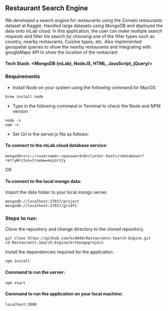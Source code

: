 ## Restaurant Search Engine

We developed a search engine for restaurants using the Zomato restaurants dataset at Kaggle. Handled large datasets using MongoDB and deployed the data onto mLab cloud. In this application, the user can make multiple search requests and filter his search by choosing one of the filter types such as country, nearby restaurants, Cuisine types, etc. Also implemented geospatial queries to show the nearby restaurants and integrating with googleMaps API to show the location of the restaurant.  
#### Tech Stack: <MongoDB (mLab), NodeJS, HTML, JavaScript, jQuery/>

### Requirements

- Install Node on your system using the following command for MacOS:
```
brew install node
```
- Type in the following command in Terminal to check the Node and NPM version
```
node -v
npm -v
```

- Set Url in the server.js file as follows:

#### To connect to the mLab cloud database service:
```
mongodb+srv://<username>:<password>@<cluster-host>/<database>?retryWrites=true&w=majority

```
OR
#### To connect to the local mongo data:
Import the data folder to your local mongo server.
```
mongodb://localhost:27017/project
mongodb://localhost:27017/gridfs
```
	
### Steps to run:
Clone the repository and change directory to the cloned repository.
```
git clone https://github.com/ks4049/Restaurants-Search-Engine.git
cd Restaurants-Search-Engine/krtmongoproject
```
Install the dependencies required for the application.
```
npm install
```

#### Command to run the server:
```
npm start
```

#### Command to run the application on your local machine:
```
localhost:3000
```

